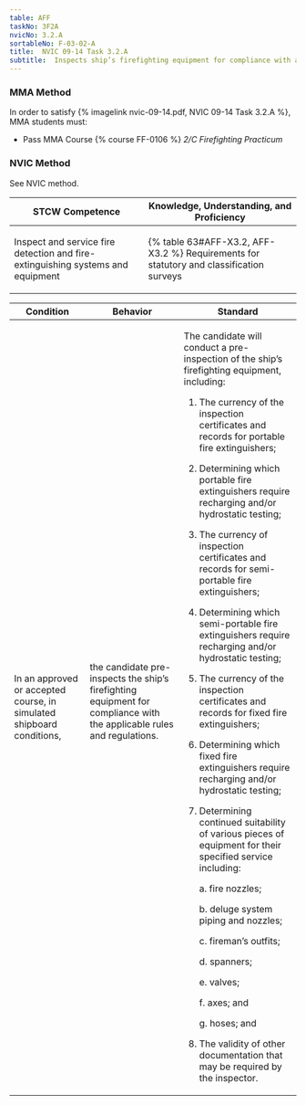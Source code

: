 ```yaml
---
table: AFF
taskNo: 3F2A
nvicNo: 3.2.A 
sortableNo: F-03-02-A
title:  NVIC 09-14 Task 3.2.A
subtitle:  Inspects ship’s firefighting equipment for compliance with applicable rules and regulations
---
```



### MMA Method

In order to satisfy  {% imagelink nvic-09-14.pdf, NVIC 09-14 Task 3.2.A %}, MMA students must:

* Pass MMA Course {% course FF-0106 %}  *2/C Firefighting Practicum*


### NVIC Method

<a onclick="togglevisibility('nvic_methods')" >See NVIC method.</a>

<div id='nvic_methods' class='hide'>

<table>
<thead>
<tr>
<th class='forty'> STCW Competence </th>
<th class='sixty'> Knowledge, Understanding, and Proficiency </th>
</tr>
</thead>




<tbody>
<tr><td markdown='1'>

Inspect and service fire detection and fire- extinguishing systems and equipment

</td><td markdown='1'>

{% table 63#AFF-X3.2, AFF-X3.2 %} Requirements for statutory and classification surveys

</td></tr>


</tbody>
</table>


<table>
<thead>
<tr><th class='twenty'>  Condition </th><th class='twenty'> Behavior </th><th  class='sixty'>Standard </th></tr>
</thead>
<tbody >



<tr><td markdown='1'>

In an approved or accepted course, in simulated shipboard conditions,

</td><td markdown='1'>

the candidate pre- inspects the ship’s firefighting equipment for compliance with the applicable rules and regulations.

<br>

<div class="tooltip" markdown='1'>



</div>


</td><td markdown='1'>

The candidate will conduct a pre-inspection of the ship’s firefighting equipment, including:

1. The currency of the inspection certificates and records for portable fire extinguishers;
2. Determining which portable fire extinguishers require recharging and/or hydrostatic testing;
3. The currency of inspection certificates and records for semi-portable fire extinguishers;
4. Determining which semi-portable fire extinguishers require recharging and/or hydrostatic testing;
5. The currency of the inspection certificates and records for fixed fire extinguishers;
6. Determining which fixed fire extinguishers require recharging and/or hydrostatic testing;
7. Determining continued suitability of various pieces of equipment for their specified service including:

	a. fire nozzles;

	b. deluge system piping and nozzles;

	c. fireman’s outfits;

	d. spanners;

	e. valves;

	f. axes; and

	g. hoses; and
8. The validity of other documentation that may be required by the inspector.

</td></tr>
</tbody>
</table>
</div>
